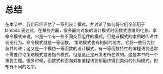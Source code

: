 # 总结

在本节中，我们已经评估了一系列设计模式，并讨论了如何将它们全部用于 lambda 表达式。在某些方面，很多面向对象的设计模式时函数式思维的化身。拿命令模式来说。它是一个有一些不同交互组件的模式，但是该模式的本质时传递并调用行为。命令模式就是一等函数。
策略模式也有相同的地方。它将一些行为封装并传递；这又是一个模仿一等函数的设计模式。有一等函数特性的编程语言通常不需要讨论策略模式或者指令模式，但是这正是开发者所在做的。这是本书的一个重要主题。很多时候，函数式和面向对象编程语言都最终得到类似的代码模式，但却有不同的名字。
